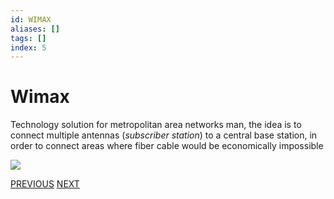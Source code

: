 ```yaml
---
id: WIMAX
aliases: []
tags: []
index: 5
---
```


# Wimax

Technology solution for metropolitan area networks man, the idea is to connect multiple antennas (*subscriber station*) to a central base station, in order to connect areas where fiber cable would be economically impossible

![](mobile_systems/Pasted%20image%2020240604192519.png)

[PREVIOUS](mobile_systems/wireless/wifi.md) [NEXT](mobile_systems/wireless/cellular_networking.md)
